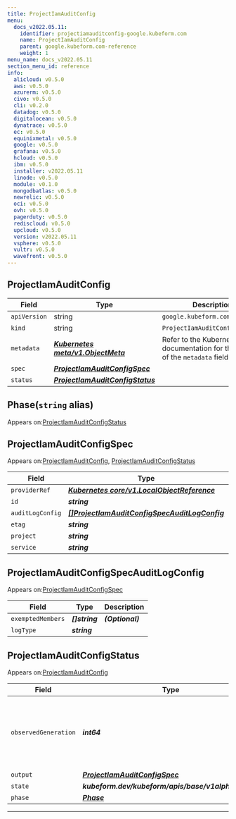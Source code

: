 ```yaml
---
title: ProjectIamAuditConfig
menu:
  docs_v2022.05.11:
    identifier: projectiamauditconfig-google.kubeform.com
    name: ProjectIamAuditConfig
    parent: google.kubeform.com-reference
    weight: 1
menu_name: docs_v2022.05.11
section_menu_id: reference
info:
  alicloud: v0.5.0
  aws: v0.5.0
  azurerm: v0.5.0
  civo: v0.5.0
  cli: v0.2.0
  datadog: v0.5.0
  digitalocean: v0.5.0
  dynatrace: v0.5.0
  ec: v0.5.0
  equinixmetal: v0.5.0
  google: v0.5.0
  grafana: v0.5.0
  hcloud: v0.5.0
  ibm: v0.5.0
  installer: v2022.05.11
  linode: v0.5.0
  module: v0.1.0
  mongodbatlas: v0.5.0
  newrelic: v0.5.0
  oci: v0.5.0
  ovh: v0.5.0
  pagerduty: v0.5.0
  rediscloud: v0.5.0
  upcloud: v0.5.0
  version: v2022.05.11
  vsphere: v0.5.0
  vultr: v0.5.0
  wavefront: v0.5.0
---
```


## ProjectIamAuditConfig
| Field | Type | Description |
| ------ | ----- | ----------- |
| `apiVersion` | string | `google.kubeform.com/v1alpha1` |
|    `kind` | string | `ProjectIamAuditConfig` |
| `metadata` | ***[Kubernetes meta/v1.ObjectMeta](https://v1-22.docs.kubernetes.io/docs/reference/generated/kubernetes-api/v1.22/#objectmeta-v1-meta)***|Refer to the Kubernetes API documentation for the fields of the `metadata` field.|
| `spec` | ***[ProjectIamAuditConfigSpec](#projectiamauditconfigspec)***||
| `status` | ***[ProjectIamAuditConfigStatus](#projectiamauditconfigstatus)***||
## Phase(`string` alias)

Appears on:[ProjectIamAuditConfigStatus](#projectiamauditconfigstatus)

## ProjectIamAuditConfigSpec

Appears on:[ProjectIamAuditConfig](#projectiamauditconfig), [ProjectIamAuditConfigStatus](#projectiamauditconfigstatus)

| Field | Type | Description |
| ------ | ----- | ----------- |
| `providerRef` | ***[Kubernetes core/v1.LocalObjectReference](https://v1-22.docs.kubernetes.io/docs/reference/generated/kubernetes-api/v1.22/#localobjectreference-v1-core)***||
| `id` | ***string***||
| `auditLogConfig` | ***[[]ProjectIamAuditConfigSpecAuditLogConfig](#projectiamauditconfigspecauditlogconfig)***||
| `etag` | ***string***| ***(Optional)*** |
| `project` | ***string***| ***(Optional)*** |
| `service` | ***string***||
## ProjectIamAuditConfigSpecAuditLogConfig

Appears on:[ProjectIamAuditConfigSpec](#projectiamauditconfigspec)

| Field | Type | Description |
| ------ | ----- | ----------- |
| `exemptedMembers` | ***[]string***| ***(Optional)*** |
| `logType` | ***string***||
## ProjectIamAuditConfigStatus

Appears on:[ProjectIamAuditConfig](#projectiamauditconfig)

| Field | Type | Description |
| ------ | ----- | ----------- |
| `observedGeneration` | ***int64***| ***(Optional)*** Resource generation, which is updated on mutation by the API Server.|
| `output` | ***[ProjectIamAuditConfigSpec](#projectiamauditconfigspec)***| ***(Optional)*** |
| `state` | ***kubeform.dev/kubeform/apis/base/v1alpha1.State***| ***(Optional)*** |
| `phase` | ***[Phase](#phase)***| ***(Optional)*** |
---
